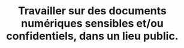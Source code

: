 ---
categories: category-qP7AaYEirvtU1XIjwcSea
goodPractices:
- good-practice-s5_B82mq-dko41CwrJXuz
risks:
- S’exposer aux regards curieux voire à la récupération de données dites sensibles
  et/ou confidentielles.
title: Travailler sur des documents numériques sensibles et/ou confidentiels, dans
  un lieu public.
uuid: vulnerability-t89gN1NcQskf57Axykd1n
visibleInCms: true
---